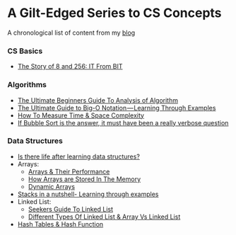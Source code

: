 # A Gilt-Edged Series to CS Concepts
A chronological list of content from my [blog](https://jshilpa.com/)

### CS Basics
- [The Story of 8 and 256: IT From BIT](https://jshilpa.com/the-story-of-8-and-256-it-from-bit/)

### Algorithms
 - [The Ultimate Beginners Guide To Analysis of Algorithm](https://jshilpa.com/the-ultimate-beginners-guide-to-analysis-of-algorithm/)
 - [The Ultimate Guide to Big-O Notation — Learning Through Examples](https://jshilpa.com/the-ultimate-guide-to-big-o-notation-learning-through-examples/)
 - [How To Measure Time & Space Complexity](http://toolsqa.com/data-structures/big-o-notation/)
 - [If Bubble Sort is the answer, it must have been a really verbose question](https://jshilpa.com/bubbleology%E2%80%8A-%E2%80%8Athe-study-of-bubble-sort/)
 
### Data Structures
- [Is there life after learning data structures?](https://jshilpa.com/is-there-life-after-learning-data-structures/)
- Arrays:
    * [Arrays & Their Performance](http://toolsqa.com/data-structures/array-in-programming/)
    * [How Arrays are Stored In The Memory](https://jshilpa.com/array-of-s-u-n-s-h-i-n-e/)
    * [Dynamic Arrays](https://jshilpa.com/array-on-steroids/)
- [Stacks in a nutshell- Learning through examples](https://jshilpa.com/stacks-in-a-nutshell-learning-through-examples/)
- Linked List:
   * [Seekers Guide To Linked List](https://jshilpa.com/seekers-guide-to-linked-list/)
   * [Different Types Of Linked List & Array Vs Linked List](http://toolsqa.com/data-structures/linked-list-in-data-structures/)
- [Hash Tables & Hash Function](http://toolsqa.com/data-structures/hash-tables-in-data-structures/)


